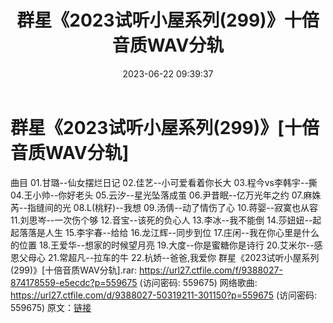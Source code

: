 ﻿---
title: 群星《2023试听小屋系列(299)》十倍音质WAV分轨
date: 2023-06-22 09:39:37
categories: WAV车载音乐、镜像
tags: 华语中文
---
# 群星《2023试听小屋系列(299)》[十倍音质WAV分轨]

曲目
01.甘璐--仙女摆烂日记
02.佳艺--小可爱看着你长大
03.程今vs李韩宇--撕
04.王小帅--你好老头
05.云汐--星光坠落成茧
06.尹昔眠--亿万光年之约
07.麻姝芮--指缝间的光
08.L(桃籽)--我想
09.汤倩--动了情伤了心
10.蒋婴--寂寞也从容
11.刘思岑--一次伤个够
12.音宝--该死的负心人
13.李冰--我不能倒
14.莎妞妞--起起落落是人生
15.李宇春--给给
16.龙江辉--同步到位
17.庄闲--我在你心里是什么的位置
18.王爱华--想家的时候望月亮
19.大度--你是蜜糖你是诗行
20.艾米尔--感恩父母心
21.常超凡--拉车的牛
22.杭娇--爸爸,我爱你
群星《2023试听小屋系列(299)》[十倍音质WAV分轨].rar: https://url27.ctfile.com/f/9388027-874178559-e5ecdc?p=559675
(访问密码: 559675)
网络歌曲: https://url27.ctfile.com/d/9388027-50319211-301150?p=559675
(访问密码: 559675)
原文：[链接](https://blog.sina.com.cn/s/blog_1647c7e76010312g6.html)